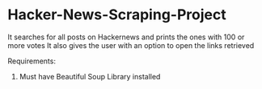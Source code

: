 # Hacker-News-Scraping-Project

It searches for all posts on Hackernews and prints the ones with 100 or more votes
It also gives the user with an option to open the links retrieved

Requirements:

1. Must have Beautiful Soup Library installed
